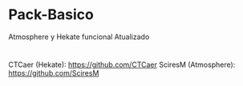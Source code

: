 # Pack-Basico
Atmosphere y Hekate funcional Atualizado
#
CTCaer (Hekate): https://github.com/CTCaer
SciresM (Atmosphere): https://github.com/SciresM
